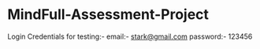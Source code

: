 # MindFull-Assessment-Project

Login Credentials for testing:-
email:- stark@gmail.com
password:- 123456
